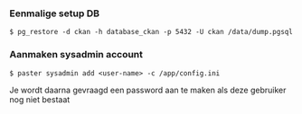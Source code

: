 ### Eenmalige setup DB

    $ pg_restore -d ckan -h database_ckan -p 5432 -U ckan /data/dump.pgsql


### Aanmaken sysadmin account

    $ paster sysadmin add <user-name> -c /app/config.ini

Je wordt daarna gevraagd een password aan te maken als deze gebruiker nog niet bestaat

